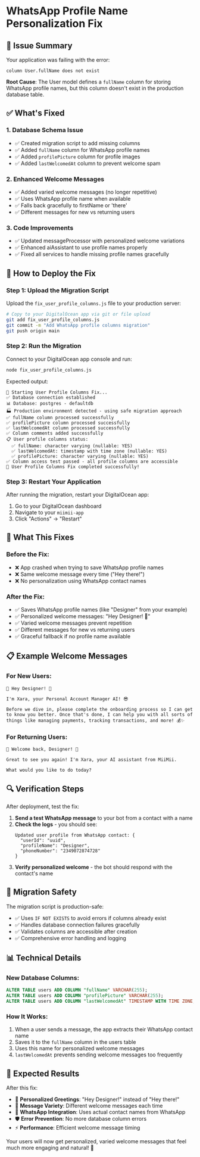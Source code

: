 # WhatsApp Profile Name Personalization Fix

## 🚨 Issue Summary

Your application was failing with the error:
```
column User.fullName does not exist
```

**Root Cause**: The User model defines a `fullName` column for storing WhatsApp profile names, but this column doesn't exist in the production database table.

## ✅ What's Fixed

### 1. Database Schema Issue
- ✅ Created migration script to add missing columns
- ✅ Added `fullName` column for WhatsApp profile names
- ✅ Added `profilePicture` column for profile images  
- ✅ Added `lastWelcomedAt` column to prevent welcome spam

### 2. Enhanced Welcome Messages
- ✅ Added varied welcome messages (no longer repetitive)
- ✅ Uses WhatsApp profile name when available
- ✅ Falls back gracefully to firstName or 'there'
- ✅ Different messages for new vs returning users

### 3. Code Improvements
- ✅ Updated messageProcessor with personalized welcome variations
- ✅ Enhanced aiAssistant to use profile names properly
- ✅ Fixed all services to handle missing profile names gracefully

## 🔧 How to Deploy the Fix

### Step 1: Upload the Migration Script

Upload the `fix_user_profile_columns.js` file to your production server:

```bash
# Copy to your DigitalOcean app via git or file upload
git add fix_user_profile_columns.js
git commit -m "Add WhatsApp profile columns migration"
git push origin main
```

### Step 2: Run the Migration

Connect to your DigitalOcean app console and run:

```bash
node fix_user_profile_columns.js
```

Expected output:
```
🔧 Starting User Profile Columns Fix...
✅ Database connection established
📊 Database: postgres - defaultdb
🏭 Production environment detected - using safe migration approach
✅ fullName column processed successfully
✅ profilePicture column processed successfully
✅ lastWelcomedAt column processed successfully
✅ Column comments added successfully
📋 User profile columns status:
  ✅ fullName: character varying (nullable: YES)
  ✅ lastWelcomedAt: timestamp with time zone (nullable: YES)
  ✅ profilePicture: character varying (nullable: YES)
✅ Column access test passed - all profile columns are accessible
🎉 User Profile Columns Fix completed successfully!
```

### Step 3: Restart Your Application

After running the migration, restart your DigitalOcean app:

1. Go to your DigitalOcean dashboard
2. Navigate to your `miimii-app`
3. Click "Actions" → "Restart"

## 🎯 What This Fixes

### Before the Fix:
- ❌ App crashed when trying to save WhatsApp profile names
- ❌ Same welcome message every time ("Hey there!")
- ❌ No personalization using WhatsApp contact names

### After the Fix:
- ✅ Saves WhatsApp profile names (like "Designer" from your example)
- ✅ Personalized welcome messages: "Hey Designer! 👋"
- ✅ Varied welcome messages prevent repetition
- ✅ Different messages for new vs returning users
- ✅ Graceful fallback if no profile name available

## 📋 Example Welcome Messages

### For New Users:
```
👋 Hey Designer! 👋

I'm Xara, your Personal Account Manager AI! 😎

Before we dive in, please complete the onboarding process so I can get to know you better. Once that's done, I can help you with all sorts of things like managing payments, tracking transactions, and more! 💰✨
```

### For Returning Users:
```
🌟 Welcome back, Designer! 🌟

Great to see you again! I'm Xara, your AI assistant from MiiMii.

What would you like to do today?
```

## 🔍 Verification Steps

After deployment, test the fix:

1. **Send a test WhatsApp message** to your bot from a contact with a name
2. **Check the logs** - you should see:
   ```
   Updated user profile from WhatsApp contact: {
     "userId": "uuid",
     "profileName": "Designer",
     "phoneNumber": "2349072874728"
   }
   ```
3. **Verify personalized welcome** - the bot should respond with the contact's name

## 🚨 Migration Safety

The migration script is production-safe:
- ✅ Uses `IF NOT EXISTS` to avoid errors if columns already exist
- ✅ Handles database connection failures gracefully
- ✅ Validates columns are accessible after creation
- ✅ Comprehensive error handling and logging

## 📊 Technical Details

### New Database Columns:
```sql
ALTER TABLE users ADD COLUMN "fullName" VARCHAR(255);
ALTER TABLE users ADD COLUMN "profilePicture" VARCHAR(255);  
ALTER TABLE users ADD COLUMN "lastWelcomedAt" TIMESTAMP WITH TIME ZONE;
```

### How It Works:
1. When a user sends a message, the app extracts their WhatsApp contact name
2. Saves it to the `fullName` column in the users table
3. Uses this name for personalized welcome messages
4. `lastWelcomedAt` prevents sending welcome messages too frequently

## 🎉 Expected Results

After this fix:
- 🎯 **Personalized Greetings**: "Hey Designer!" instead of "Hey there!"
- 🔄 **Message Variety**: Different welcome messages each time
- 📱 **WhatsApp Integration**: Uses actual contact names from WhatsApp
- 🛡️ **Error Prevention**: No more database column errors
- ⚡ **Performance**: Efficient welcome message timing

Your users will now get personalized, varied welcome messages that feel much more engaging and natural! 🚀